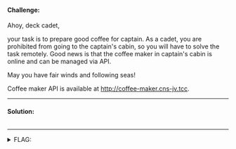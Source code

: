 #### Challenge:

Ahoy, deck cadet,

your task is to prepare good coffee for captain. As a cadet, you are prohibited from going to the captain's cabin, so you will have to solve the task remotely. Good news is that the coffee maker in captain's cabin is online and can be managed via API. 

May you have fair winds and following seas!

Coffee maker API is available at <a href="http://coffee-maker.cns-jv.tcc" target="_blank">http:&#47;&#47;coffee-maker.cns-jv.tcc</a>.

---

#### Solution:

```bash
```

---

<details><summary>FLAG:</summary>

```
FLAG{ccLH-dsaz-4kFA-P7GC}
```

</details>
<br/>
